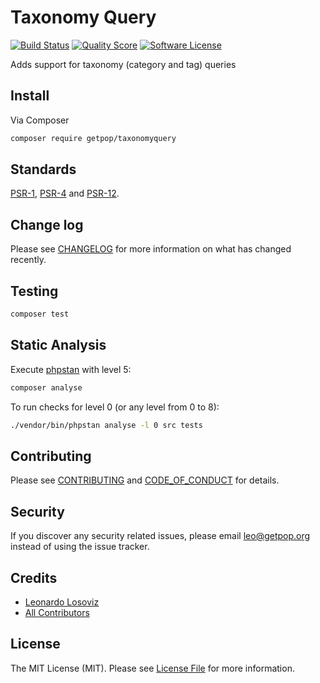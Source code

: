 # Taxonomy Query

[![Build Status][ico-travis]][link-travis]
[![Quality Score][ico-code-quality]][link-code-quality]
[![Software License][ico-license]](LICENSE.md)

<!--
[![Latest Version on Packagist][ico-version]][link-packagist]
[![Coverage Status][ico-scrutinizer]][link-scrutinizer]
[![Total Downloads][ico-downloads]][link-downloads]
-->

Adds support for taxonomy (category and tag) queries

## Install

Via Composer

``` bash
composer require getpop/taxonomyquery
```

<!--
## Usage

``` php
```
-->

## Standards

[PSR-1](https://www.php-fig.org/psr/psr-1), [PSR-4](https://www.php-fig.org/psr/psr-4) and [PSR-12](https://www.php-fig.org/psr/psr-12).

## Change log

Please see [CHANGELOG](CHANGELOG.md) for more information on what has changed recently.

## Testing

``` bash
composer test
```

## Static Analysis

Execute [phpstan](https://github.com/phpstan/phpstan) with level 5:

``` bash
composer analyse
```

To run checks for level 0 (or any level from 0 to 8):

``` bash
./vendor/bin/phpstan analyse -l 0 src tests
```

## Contributing

Please see [CONTRIBUTING](CONTRIBUTING.md) and [CODE_OF_CONDUCT](CODE_OF_CONDUCT.md) for details.

## Security

If you discover any security related issues, please email leo@getpop.org instead of using the issue tracker.

## Credits

- [Leonardo Losoviz][link-author]
- [All Contributors][link-contributors]

## License

The MIT License (MIT). Please see [License File](LICENSE.md) for more information.

[ico-version]: https://img.shields.io/packagist/v/getpop/taxonomyquery.svg?style=flat-square
[ico-license]: https://img.shields.io/badge/license-MIT-brightgreen.svg?style=flat-square
[ico-travis]: https://img.shields.io/travis/getpop/taxonomyquery/master.svg?style=flat-square
[ico-scrutinizer]: https://img.shields.io/scrutinizer/coverage/g/getpop/taxonomyquery.svg?style=flat-square
[ico-code-quality]: https://img.shields.io/scrutinizer/g/getpop/taxonomyquery.svg?style=flat-square
[ico-downloads]: https://img.shields.io/packagist/dt/getpop/taxonomyquery.svg?style=flat-square

[link-packagist]: https://packagist.org/packages/getpop/taxonomyquery
[link-travis]: https://travis-ci.org/getpop/taxonomyquery
[link-scrutinizer]: https://scrutinizer-ci.com/g/getpop/taxonomyquery/code-structure
[link-code-quality]: https://scrutinizer-ci.com/g/getpop/taxonomyquery
[link-downloads]: https://packagist.org/packages/getpop/taxonomyquery
[link-author]: https://github.com/leoloso
[link-contributors]: ../../contributors
